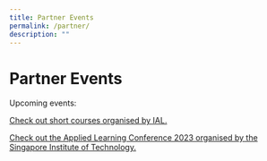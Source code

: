 ```yaml
---
title: Partner Events
permalink: /partner/
description: ""
---
```

# Partner Events

Upcoming events:

[Check out short courses organised by IAL.](https://www.ial.edu.sg/short-courses/)

         
[Check out the Applied Learning Conference 2023 organised by the Singapore Institute of Technology.](https://preview.mailerlite.com/x5y4b7z3g6)
